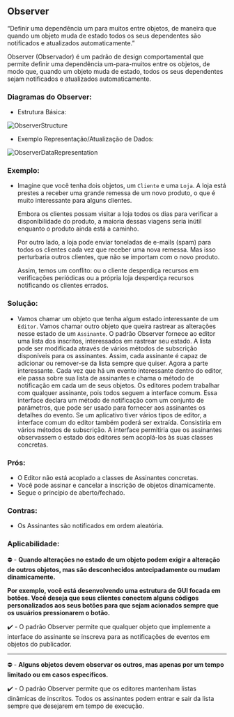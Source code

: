 ## Observer
“Definir uma dependência um para muitos entre objetos, de maneira que quando um objeto muda de estado todos os seus dependentes são notificados e atualizados automaticamente.”

Observer (Observador) é um padrão de design comportamental que permite definir uma dependência um-para-muitos entre os objetos, de modo que, quando um objeto muda de estado, todos os seus dependentes sejam notificados e atualizados automaticamente.

### Diagramas do Observer:
* Estrutura Básica:

![ObserverStructure](https://refactoring.guru/images/patterns/diagrams/observer/structure.png)

* Exemplo Representação/Atualização de Dados:

![ObserverDataRepresentation](https://brizeno.files.wordpress.com/2011/10/classdiagram1.png?w=682)

### Exemplo:
 - Imagine que você tenha dois objetos, um `Cliente` e uma `Loja`. A loja está prestes a receber uma grande remessa de um novo produto, o que é muito interessante para alguns clientes.
 
    Embora os clientes possam visitar a loja todos os dias para verificar a disponibilidade do produto, a maioria dessas viagens seria inútil enquanto o produto ainda está a caminho.
 
    Por outro lado, a loja pode enviar toneladas de e-mails (spam) para todos os clientes cada vez que receber uma nova remessa. Mas isso perturbaria outros clientes, que não se importam com o novo produto.
 
    Assim, temos um conflito: ou o cliente desperdiça recursos em verificações periódicas ou a própria loja desperdiça recursos notificando os clientes errados.

### Solução:
 - Vamos chamar um objeto que tenha algum estado interessante de um `Editor`. Vamos chamar outro objeto que queira rastrear as alterações nesse estado de um `Assinante`.
 O padrão Observer fornece ao editor uma lista dos inscritos, interessados ​​em rastrear seu estado. A lista pode ser modificada através de vários métodos de subscrição disponíveis para os assinantes. Assim, cada assinante é capaz de adicionar ou remover-se da lista sempre que quiser.
 Agora a parte interessante. Cada vez que há um evento interessante dentro do editor, ele passa sobre sua lista de assinantes e chama o método de notificação em cada um de seus objetos.
 Os editores podem trabalhar com qualquer assinante, pois todos seguem a interface comum. Essa interface declara um método de notificação com um conjunto de parâmetros, que pode ser usado para fornecer aos assinantes os detalhes do evento.
 Se um aplicativo tiver vários tipos de editor, a interface comum do editor também poderá ser extraída. Consistiria em vários métodos de subscrição. A interface permitiria que os assinantes observassem o estado dos editores sem acoplá-los às suas classes concretas.

### Prós:
 - O Editor não está acoplado a classes de Assinantes concretas.
 - Você pode assinar e cancelar a inscrição de objetos dinamicamente.
 - Segue o princípio de aberto/fechado.

### Contras:
 - Os Assinantes são notificados em ordem aleatória.

### Aplicabilidade:
 :no_entry: - __Quando alterações no estado de um objeto podem exigir a alteração de outros objetos, mas são desconhecidos antecipadamente ou mudam dinamicamente.__

 __Por exemplo, você está desenvolvendo uma estrutura de GUI focada em botões. Você deseja que seus clientes conectem alguns códigos personalizados aos seus botões para que sejam acionados sempre que os usuários pressionarem o botão.__
 
 :heavy_check_mark: - O padrão Observer permite que qualquer objeto que implemente a interface do assinante se inscreva para as notificações de eventos em objetos do publicador.

 ---

 :no_entry: - __Alguns objetos devem observar os outros, mas apenas por um tempo limitado ou em casos específicos.__
 
 :heavy_check_mark: - O padrão Observer permite que os editores mantenham listas dinâmicas de inscritos. Todos os assinantes podem entrar e sair da lista sempre que desejarem em tempo de execução.
